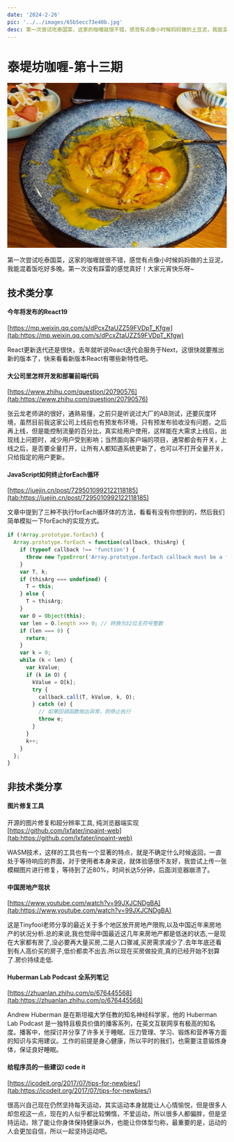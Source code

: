 ```yaml
---
date: '2024-2-26'
pic: '../../images/65b5ecc73e40b.jpg'
desc: 第一次尝试吃泰国菜，这家的咖喱就很不错，感觉有点像小时候妈妈做的土豆泥，我能混着饭吃好多晚。第一次没有踩雷的感觉真好！大家元宵快乐呀~
---
```

# 泰堤坊咖喱-第十三期

![image.png](../../images/65b5ecc73e40b.jpg)

第一次尝试吃泰国菜，这家的咖喱就很不错，感觉有点像小时候妈妈做的土豆泥，我能混着饭吃好多晚。第一次没有踩雷的感觉真好！大家元宵快乐呀~


## 技术类分享
#### 今年将发布的React19
[https://mp.weixin.qq.com/s/dPcxZtaUZZ59FVDpT_Kfgw](tab:https://mp.weixin.qq.com/s/dPcxZtaUZZ59FVDpT_Kfgw)

React更新迭代还是很快，去年就听说React迭代会服务于Next，这很快就要推出新的版本了，快来看看新版本React有哪些新特性吧。


#### 大公司里怎样开发和部署前端代码

[https://www.zhihu.com/question/20790576](tab:https://www.zhihu.com/question/20790576)

张云龙老师讲的很好，通熟易懂，之前只是听说过大厂的AB测试，还要灰度环境，虽然目前我这家公司上线前也有预发布环境，只有预发布验收没有问题，之后再上线，但是能控制流量的百分比，真实给用户使用，这样能在大需求上线后，出现线上问题时，减少用户受到影响；当然面向客户端的项目，通常都会有开关，上线之后，是否要全量打开，让所有人都知道系统更新了，也可以不打开全量开关，只给指定的用户更新。


#### JavaScript如何终止forEach循环

[https://juejin.cn/post/7295010992122118185](tab:https://juejin.cn/post/7295010992122118185)

文章中提到了三种不执行forEach循环体的方法，看看有没有你想到的，然后我们简单模拟一下forEach的实现方式。

```javascript
if (!Array.prototype.forEach) {
  Array.prototype.forEach = function(callback, thisArg) {
    if (typeof callback !== 'function') {
      throw new TypeError('Array.prototype.forEach callback must be a function');
    }
    var T, k;
    if (thisArg === undefined) {
      T = this;
    } else {
      T = thisArg;
    }
    var O = Object(this);
    var len = O.length >>> 0; // 转换为32位无符号整数
    if (len === 0) {
      return;
    }
    var k = 0;
    while (k < len) {
      var kValue;
      if (k in O) {
        kValue = O[k];
        try {
          callback.call(T, kValue, k, O);
        } catch (e) {
          // 如果回调函数抛出异常，则停止执行
          throw e;
        }
      }
      k++;
    }
  };
}
```


## 非技术类分享


#### 图片修复工具

开源的图片修复和超分辨率工具, 纯浏览器端实现
[https://github.com/lxfater/inpaint-web](tab:https://github.com/lxfater/inpaint-web)

WASM技术，这样的工具也有一个显著的特点，就是不确定什么时候返回，一直处于等待响应的界面，对于使用者本身来说，就体验感很不友好，我尝试上传一张模糊图片进行修复，等待到了近80%，时间长达5分钟，后面浏览器崩溃了。

#### 中国房地产现状

[https://www.youtube.com/watch?v=99JXJCNDgBA](tab:https://www.youtube.com/watch?v=99JXJCNDgBA)

这是Tinyfool老师分享的最近关于多个地区放开房地产限购,以及中国近年来房地产的状况分析.总的来说,我也觉得中国最近这几年来房地产都是低迷的状态,一是现在大家都有房了,没必要再大量买房,二是人口骤减,买房需求减少了.去年年底还看到有人高价买的房子,低价都卖不出去.所以现在买房做投资,真的已经开始不划算了.房价持续走低.


#### Huberman Lab Podcast 全系列笔记

[https://zhuanlan.zhihu.com/p/676445568](tab:https://zhuanlan.zhihu.com/p/676445568)

Andrew Huberman 是在斯坦福大学任教的知名神经科学家，他的 Huberman Lab Podcast 是一独特且极具价值的播客系列，在英文互联网享有极高的知名度。播客中，他探讨并分享了许多关于睡眠、压力管理、学习、锻炼和营养等方面的知识与实用建议。工作的前提是身心健康，所以平时的我们，也需要注意锻炼身体，保证良好睡眠。


#### 给程序员的一些建议I code it

[https://icodeit.org/2017/07/tips-for-newbies/](tab:https://icodeit.org/2017/07/tips-for-newbies/)

很高兴自己现在仍然坚持每天运动，其实运动本身就能让人心情愉悦，但是很多人却忽视这一点，现在的人似乎都比较懒惰，不爱运动，所以很多人都偏胖，但是坚持运动，除了能让你身体保持健康以外，也能让你体型匀称，最重要的是，运动的人会更加自信，所以一起坚持运动吧。




